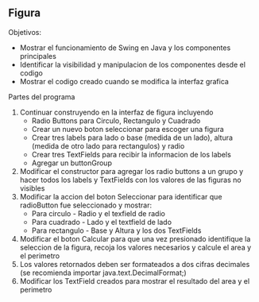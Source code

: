 ## Figura

Objetivos:
- Mostrar el funcionamiento de Swing en Java y los componentes principales
- Identificar la visibilidad y manipulacion de los componentes desde el codigo
- Mostrar el codigo creado cuando se modifica la interfaz grafica

Partes del programa
1. Continuar construyendo en la interfaz de figura incluyendo 
    - Radio Buttons para Circulo, Rectangulo y Cuadrado
    - Crear un nuevo boton seleccionar para escoger una figura
    - Crear tres labels para lado o base (medida de un lado), altura (medida de otro lado para rectangulos) y radio
    - Crear tres TextFields para recibir la informacion de los labels
    - Agregar un buttonGroup
2. Modificar el constructor para agregar los radio buttons a un grupo y hacer todos los labels y TextFields con los valores de las figuras no visibles
3. Modificar la accion del boton Seleccionar para identificar que radioButton fue seleccionado y mostrar:
    - Para circulo - Radio y el texfield de radio
    - Para cuadrado - Lado y el textfield de lado
    - Para rectangulo - Base y Altura y los dos TextFields
4. Modificar el boton Calcular para que una vez presionado identifique la seleccion de la figura, recoja los valores necesarios y calcule el area y el perimetro
3. Los valores retornados deben ser formateados a dos cifras decimales (se recomienda importar java.text.DecimalFormat;)
4. Modificar los TextField creados para mostrar el resultado del area y el perimetro

